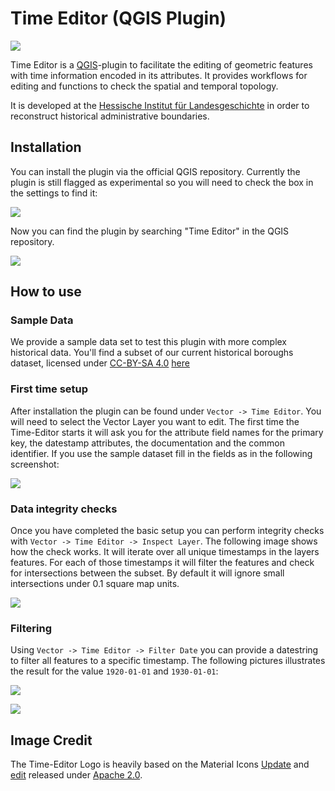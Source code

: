 # Time Editor (QGIS Plugin)

![](time-editor.svg)

Time Editor is a [QGIS](https://qgis.org/)-plugin to facilitate the editing of geometric features with 
time information encoded in its attributes. It provides workflows for editing and 
functions to check the spatial and temporal topology. 

It is developed at the [Hessische Institut für Landesgeschichte](https://hil.hessen.de) in 
order to reconstruct historical administrative boundaries. 

## Installation 

You can install the plugin via the official QGIS repository. Currently the plugin is still 
flagged as experimental so you will need to check the box in the settings to find it:

![](doc_images/installation-experimental.png)

Now you can find the plugin by searching "Time Editor" in the QGIS repository. 

![](doc_images/installation-dialog.png)

## How to use

### Sample Data 

We provide a sample data set to test this plugin with more complex historical data. You'll 
find a subset of our current historical boroughs dataset, licensed under [CC-BY-SA 4.0](https://creativecommons.org/licenses/by-sa/4.0/deed.en) [here](https://wms.hlgl.uni-marburg.de/public_downloads/schwalm_eder_gemarkung_master.zip)

### First time setup

After installation the plugin can be found under `Vector -> Time Editor`. You will need to select 
the Vector Layer you want to edit. The first time the Time-Editor starts it will ask you for 
the attribute field names for the primary key, the datestamp attributes, the documentation and 
the common identifier. If you use the sample dataset fill in the fields as in the following 
screenshot: 

![](doc_images/setup-test-data-schwalm-eder.png)

### Data integrity checks 

Once you have completed the basic setup you can perform integrity checks with `Vector -> Time Editor -> Inspect Layer`. The following image shows how the check works. It will iterate over all 
unique timestamps in the layers features. For each of those timestamps it will filter the features 
and  check for intersections between the subset. By default it will ignore small intersections under 0.1 square map units.  

![](doc_images/example-spatial-integrity-check.png)

### Filtering 

Using `Vector -> Time Editor -> Filter Date` you can provide a datestring to filter all features 
to a specific timestamp. The following pictures illustrates the result for the value `1920-01-01` and `1930-01-01`: 

![](doc_images/schwalm-eder-filter-1920.png)

![](doc_images/schwalm-eder-filter-1930.png)


## Image Credit 

The Time-Editor Logo is heavily based on the Material Icons [Update](https://fonts.google.com/icons?selected=Material%20Symbols%20Outlined%3Aupdate%3AFILL%400%3Bwght%40400%3BGRAD%400%3Bopsz%4024) and 
[edit](https://fonts.google.com/icons?selected=Material%20Symbols%20Outlined%3Aupdate%3AFILL%400%3Bwght%40400%3BGRAD%400%3Bopsz%4024) released 
under [Apache 2.0](https://www.apache.org/licenses/LICENSE-2.0.html). 
